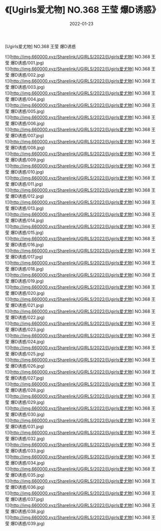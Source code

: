 ﻿---
layout: post
title:  《[Ugirls爱尤物] NO.368 王莹 爆D诱惑》
date:   2022-01-23
img: http://img.660000.xyz/Sharelink/UGIRLS/2022/[Ugirls爱尤物] NO.368 王莹 爆D诱惑/000.jpg
categories: [美女, 清纯, 唯美]
---

[Ugirls爱尤物] NO.368 王莹 爆D诱惑

 ![](http://img.660000.xyz/Sharelink/UGIRLS/2022/[Ugirls爱尤物] NO.368 王莹 爆D诱惑/001.jpg) <br>![](http://img.660000.xyz/Sharelink/UGIRLS/2022/[Ugirls爱尤物] NO.368 王莹 爆D诱惑/002.jpg) <br>![](http://img.660000.xyz/Sharelink/UGIRLS/2022/[Ugirls爱尤物] NO.368 王莹 爆D诱惑/003.jpg) <br>![](http://img.660000.xyz/Sharelink/UGIRLS/2022/[Ugirls爱尤物] NO.368 王莹 爆D诱惑/004.jpg) <br>![](http://img.660000.xyz/Sharelink/UGIRLS/2022/[Ugirls爱尤物] NO.368 王莹 爆D诱惑/005.jpg) <br>![](http://img.660000.xyz/Sharelink/UGIRLS/2022/[Ugirls爱尤物] NO.368 王莹 爆D诱惑/006.jpg) <br>![](http://img.660000.xyz/Sharelink/UGIRLS/2022/[Ugirls爱尤物] NO.368 王莹 爆D诱惑/007.jpg) <br>![](http://img.660000.xyz/Sharelink/UGIRLS/2022/[Ugirls爱尤物] NO.368 王莹 爆D诱惑/008.jpg) <br>![](http://img.660000.xyz/Sharelink/UGIRLS/2022/[Ugirls爱尤物] NO.368 王莹 爆D诱惑/009.jpg) <br>![](http://img.660000.xyz/Sharelink/UGIRLS/2022/[Ugirls爱尤物] NO.368 王莹 爆D诱惑/010.jpg) <br>![](http://img.660000.xyz/Sharelink/UGIRLS/2022/[Ugirls爱尤物] NO.368 王莹 爆D诱惑/011.jpg) <br>![](http://img.660000.xyz/Sharelink/UGIRLS/2022/[Ugirls爱尤物] NO.368 王莹 爆D诱惑/012.jpg) <br>![](http://img.660000.xyz/Sharelink/UGIRLS/2022/[Ugirls爱尤物] NO.368 王莹 爆D诱惑/013.jpg) <br>![](http://img.660000.xyz/Sharelink/UGIRLS/2022/[Ugirls爱尤物] NO.368 王莹 爆D诱惑/014.jpg) <br>![](http://img.660000.xyz/Sharelink/UGIRLS/2022/[Ugirls爱尤物] NO.368 王莹 爆D诱惑/015.jpg) <br>![](http://img.660000.xyz/Sharelink/UGIRLS/2022/[Ugirls爱尤物] NO.368 王莹 爆D诱惑/016.jpg) <br>![](http://img.660000.xyz/Sharelink/UGIRLS/2022/[Ugirls爱尤物] NO.368 王莹 爆D诱惑/017.jpg) <br>![](http://img.660000.xyz/Sharelink/UGIRLS/2022/[Ugirls爱尤物] NO.368 王莹 爆D诱惑/018.jpg) <br>![](http://img.660000.xyz/Sharelink/UGIRLS/2022/[Ugirls爱尤物] NO.368 王莹 爆D诱惑/019.jpg) <br>![](http://img.660000.xyz/Sharelink/UGIRLS/2022/[Ugirls爱尤物] NO.368 王莹 爆D诱惑/020.jpg) <br>![](http://img.660000.xyz/Sharelink/UGIRLS/2022/[Ugirls爱尤物] NO.368 王莹 爆D诱惑/021.jpg) <br>![](http://img.660000.xyz/Sharelink/UGIRLS/2022/[Ugirls爱尤物] NO.368 王莹 爆D诱惑/022.jpg) <br>![](http://img.660000.xyz/Sharelink/UGIRLS/2022/[Ugirls爱尤物] NO.368 王莹 爆D诱惑/023.jpg) <br>![](http://img.660000.xyz/Sharelink/UGIRLS/2022/[Ugirls爱尤物] NO.368 王莹 爆D诱惑/024.jpg) <br>![](http://img.660000.xyz/Sharelink/UGIRLS/2022/[Ugirls爱尤物] NO.368 王莹 爆D诱惑/025.jpg) <br>![](http://img.660000.xyz/Sharelink/UGIRLS/2022/[Ugirls爱尤物] NO.368 王莹 爆D诱惑/026.jpg) <br>![](http://img.660000.xyz/Sharelink/UGIRLS/2022/[Ugirls爱尤物] NO.368 王莹 爆D诱惑/027.jpg) <br>![](http://img.660000.xyz/Sharelink/UGIRLS/2022/[Ugirls爱尤物] NO.368 王莹 爆D诱惑/028.jpg) <br>![](http://img.660000.xyz/Sharelink/UGIRLS/2022/[Ugirls爱尤物] NO.368 王莹 爆D诱惑/029.jpg) <br>![](http://img.660000.xyz/Sharelink/UGIRLS/2022/[Ugirls爱尤物] NO.368 王莹 爆D诱惑/030.jpg) <br>![](http://img.660000.xyz/Sharelink/UGIRLS/2022/[Ugirls爱尤物] NO.368 王莹 爆D诱惑/031.jpg) <br>![](http://img.660000.xyz/Sharelink/UGIRLS/2022/[Ugirls爱尤物] NO.368 王莹 爆D诱惑/032.jpg) <br>![](http://img.660000.xyz/Sharelink/UGIRLS/2022/[Ugirls爱尤物] NO.368 王莹 爆D诱惑/033.jpg) <br>![](http://img.660000.xyz/Sharelink/UGIRLS/2022/[Ugirls爱尤物] NO.368 王莹 爆D诱惑/034.jpg) <br>![](http://img.660000.xyz/Sharelink/UGIRLS/2022/[Ugirls爱尤物] NO.368 王莹 爆D诱惑/035.jpg) <br>![](http://img.660000.xyz/Sharelink/UGIRLS/2022/[Ugirls爱尤物] NO.368 王莹 爆D诱惑/036.jpg) <br>![](http://img.660000.xyz/Sharelink/UGIRLS/2022/[Ugirls爱尤物] NO.368 王莹 爆D诱惑/037.jpg) <br>![](http://img.660000.xyz/Sharelink/UGIRLS/2022/[Ugirls爱尤物] NO.368 王莹 爆D诱惑/038.jpg) <br>![](http://img.660000.xyz/Sharelink/UGIRLS/2022/[Ugirls爱尤物] NO.368 王莹 爆D诱惑/039.jpg) <br>